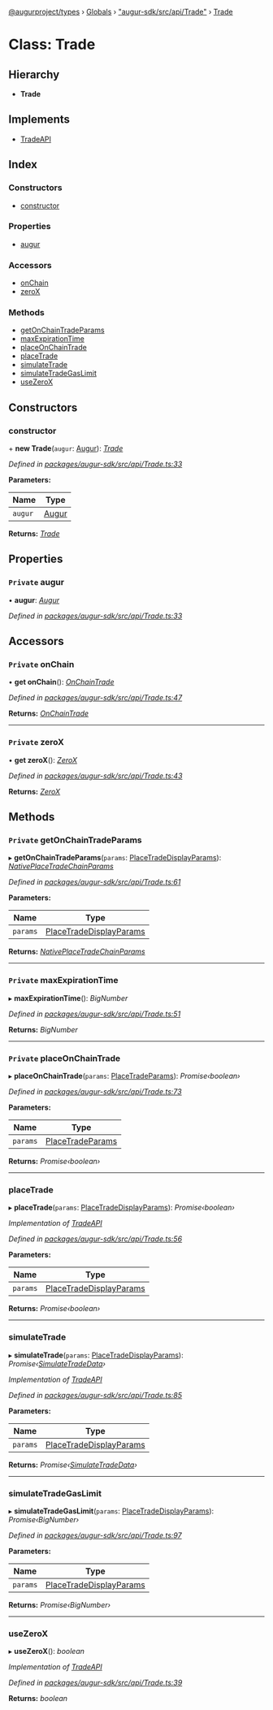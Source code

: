 [@augurproject/types](../README.md) › [Globals](../globals.md) › ["augur-sdk/src/api/Trade"](../modules/_augur_sdk_src_api_trade_.md) › [Trade](_augur_sdk_src_api_trade_.trade.md)

# Class: Trade

## Hierarchy

* **Trade**

## Implements

* [TradeAPI](../interfaces/_augur_sdk_src_api_trade_.tradeapi.md)

## Index

### Constructors

* [constructor](_augur_sdk_src_api_trade_.trade.md#constructor)

### Properties

* [augur](_augur_sdk_src_api_trade_.trade.md#private-augur)

### Accessors

* [onChain](_augur_sdk_src_api_trade_.trade.md#private-onchain)
* [zeroX](_augur_sdk_src_api_trade_.trade.md#private-zerox)

### Methods

* [getOnChainTradeParams](_augur_sdk_src_api_trade_.trade.md#private-getonchaintradeparams)
* [maxExpirationTime](_augur_sdk_src_api_trade_.trade.md#private-maxexpirationtime)
* [placeOnChainTrade](_augur_sdk_src_api_trade_.trade.md#private-placeonchaintrade)
* [placeTrade](_augur_sdk_src_api_trade_.trade.md#placetrade)
* [simulateTrade](_augur_sdk_src_api_trade_.trade.md#simulatetrade)
* [simulateTradeGasLimit](_augur_sdk_src_api_trade_.trade.md#simulatetradegaslimit)
* [useZeroX](_augur_sdk_src_api_trade_.trade.md#usezerox)

## Constructors

###  constructor

\+ **new Trade**(`augur`: [Augur](_augur_sdk_src_augur_.augur.md)): *[Trade](_augur_sdk_src_api_trade_.trade.md)*

*Defined in [packages/augur-sdk/src/api/Trade.ts:33](https://github.com/AugurProject/augur/blob/69c4be52bf/packages/augur-sdk/src/api/Trade.ts#L33)*

**Parameters:**

Name | Type |
------ | ------ |
`augur` | [Augur](_augur_sdk_src_augur_.augur.md) |

**Returns:** *[Trade](_augur_sdk_src_api_trade_.trade.md)*

## Properties

### `Private` augur

• **augur**: *[Augur](_augur_sdk_src_augur_.augur.md)*

*Defined in [packages/augur-sdk/src/api/Trade.ts:33](https://github.com/AugurProject/augur/blob/69c4be52bf/packages/augur-sdk/src/api/Trade.ts#L33)*

## Accessors

### `Private` onChain

• **get onChain**(): *[OnChainTrade](_augur_sdk_src_api_onchaintrade_.onchaintrade.md)*

*Defined in [packages/augur-sdk/src/api/Trade.ts:47](https://github.com/AugurProject/augur/blob/69c4be52bf/packages/augur-sdk/src/api/Trade.ts#L47)*

**Returns:** *[OnChainTrade](_augur_sdk_src_api_onchaintrade_.onchaintrade.md)*

___

### `Private` zeroX

• **get zeroX**(): *[ZeroX](_augur_sdk_src_api_zerox_.zerox.md)*

*Defined in [packages/augur-sdk/src/api/Trade.ts:43](https://github.com/AugurProject/augur/blob/69c4be52bf/packages/augur-sdk/src/api/Trade.ts#L43)*

**Returns:** *[ZeroX](_augur_sdk_src_api_zerox_.zerox.md)*

## Methods

### `Private` getOnChainTradeParams

▸ **getOnChainTradeParams**(`params`: [PlaceTradeDisplayParams](../interfaces/_augur_sdk_src_api_trade_.placetradedisplayparams.md)): *[NativePlaceTradeChainParams](../interfaces/_augur_sdk_src_api_onchaintrade_.nativeplacetradechainparams.md)*

*Defined in [packages/augur-sdk/src/api/Trade.ts:61](https://github.com/AugurProject/augur/blob/69c4be52bf/packages/augur-sdk/src/api/Trade.ts#L61)*

**Parameters:**

Name | Type |
------ | ------ |
`params` | [PlaceTradeDisplayParams](../interfaces/_augur_sdk_src_api_trade_.placetradedisplayparams.md) |

**Returns:** *[NativePlaceTradeChainParams](../interfaces/_augur_sdk_src_api_onchaintrade_.nativeplacetradechainparams.md)*

___

### `Private` maxExpirationTime

▸ **maxExpirationTime**(): *BigNumber*

*Defined in [packages/augur-sdk/src/api/Trade.ts:51](https://github.com/AugurProject/augur/blob/69c4be52bf/packages/augur-sdk/src/api/Trade.ts#L51)*

**Returns:** *BigNumber*

___

### `Private` placeOnChainTrade

▸ **placeOnChainTrade**(`params`: [PlaceTradeParams](../interfaces/_augur_sdk_src_api_trade_.placetradeparams.md)): *Promise‹boolean›*

*Defined in [packages/augur-sdk/src/api/Trade.ts:73](https://github.com/AugurProject/augur/blob/69c4be52bf/packages/augur-sdk/src/api/Trade.ts#L73)*

**Parameters:**

Name | Type |
------ | ------ |
`params` | [PlaceTradeParams](../interfaces/_augur_sdk_src_api_trade_.placetradeparams.md) |

**Returns:** *Promise‹boolean›*

___

###  placeTrade

▸ **placeTrade**(`params`: [PlaceTradeDisplayParams](../interfaces/_augur_sdk_src_api_trade_.placetradedisplayparams.md)): *Promise‹boolean›*

*Implementation of [TradeAPI](../interfaces/_augur_sdk_src_api_trade_.tradeapi.md)*

*Defined in [packages/augur-sdk/src/api/Trade.ts:56](https://github.com/AugurProject/augur/blob/69c4be52bf/packages/augur-sdk/src/api/Trade.ts#L56)*

**Parameters:**

Name | Type |
------ | ------ |
`params` | [PlaceTradeDisplayParams](../interfaces/_augur_sdk_src_api_trade_.placetradedisplayparams.md) |

**Returns:** *Promise‹boolean›*

___

###  simulateTrade

▸ **simulateTrade**(`params`: [PlaceTradeDisplayParams](../interfaces/_augur_sdk_src_api_trade_.placetradedisplayparams.md)): *Promise‹[SimulateTradeData](../interfaces/_augur_sdk_src_api_trade_.simulatetradedata.md)›*

*Implementation of [TradeAPI](../interfaces/_augur_sdk_src_api_trade_.tradeapi.md)*

*Defined in [packages/augur-sdk/src/api/Trade.ts:85](https://github.com/AugurProject/augur/blob/69c4be52bf/packages/augur-sdk/src/api/Trade.ts#L85)*

**Parameters:**

Name | Type |
------ | ------ |
`params` | [PlaceTradeDisplayParams](../interfaces/_augur_sdk_src_api_trade_.placetradedisplayparams.md) |

**Returns:** *Promise‹[SimulateTradeData](../interfaces/_augur_sdk_src_api_trade_.simulatetradedata.md)›*

___

###  simulateTradeGasLimit

▸ **simulateTradeGasLimit**(`params`: [PlaceTradeDisplayParams](../interfaces/_augur_sdk_src_api_trade_.placetradedisplayparams.md)): *Promise‹BigNumber›*

*Defined in [packages/augur-sdk/src/api/Trade.ts:97](https://github.com/AugurProject/augur/blob/69c4be52bf/packages/augur-sdk/src/api/Trade.ts#L97)*

**Parameters:**

Name | Type |
------ | ------ |
`params` | [PlaceTradeDisplayParams](../interfaces/_augur_sdk_src_api_trade_.placetradedisplayparams.md) |

**Returns:** *Promise‹BigNumber›*

___

###  useZeroX

▸ **useZeroX**(): *boolean*

*Implementation of [TradeAPI](../interfaces/_augur_sdk_src_api_trade_.tradeapi.md)*

*Defined in [packages/augur-sdk/src/api/Trade.ts:39](https://github.com/AugurProject/augur/blob/69c4be52bf/packages/augur-sdk/src/api/Trade.ts#L39)*

**Returns:** *boolean*
